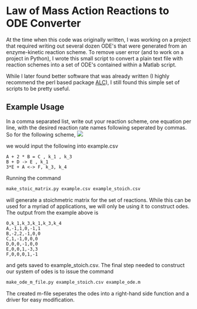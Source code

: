 #  Law of Mass Action Reactions to ODE Converter

At the time when this code was originally written, I was working on a project
that required writing out several dozen ODE's that were generated from an
enzyme-kinetic reaction scheme.  To remove user error (and to work on a project
in Python), I wrote this small script to convert a plain text file with 
reaction schemes into a set of ODE's contained within a Matlab script.

While I later found better software that was already written (I highly recommend
the perl based package [ALC](https://bmcsystbiol.biomedcentral.com/articles/10.1186/1752-0509-2-91)),
I still found this simple set of scripts to be pretty useful.

## Example Usage

In a comma separated list, write out your reaction scheme, one equation per line, with
the desired reaction rate names following seperated by commas.  So for the following
scheme,
<img src="https://latex.codecogs.com/gif.latex?%5Cdpi%7B200%7D%20%5Cbegin%7Bmatrix%7D%20A%20&plus;%202B%20%5Cunderset%7Bk_2%7D%7B%5Cstackrel%7Bk_1%7D%7B%5Crightleftharpoons%7D%7D%20C%20%5C%5C%20B%20&plus;%20D%20%5Cstackrel%7Bk_1%7D%7B%5Crightarrow%7D%20E%20%5C%5C%203E%20&plus;%20A%20%5Cunderset%7Bk_4%7D%7B%5Cstackrel%7Bk_3%7D%7B%5Crightleftharpoons%7D%7D%20F%20%5Cend%7Bmatrix%7D" /> 

we would input the following into example.csv
```
A + 2 * B = C , k_1 , k_3
B + D -> E , k_1
3*E + A <-> F, k_3, k_4
```

Running the command
```bash
make_stoic_matrix.py example.csv example_stoich.csv
```
will generate a stoichmetric matrix for the set of reactions.  While this can be used
for a myriad of applications, we will only be using it to construct odes.  The output
from the example above is
```
0,k_1,k_3,k_1,k_3,k_4
A,-1,1,0,-1,1
B,-2,2,-1,0,0
C,1,-1,0,0,0
D,0,0,-1,0,0
E,0,0,1,-3,3
F,0,0,0,1,-1
```
and gets saved to example_stoich.csv.  The final step needed to construct our system
of odes is to issue the command
```bash
make_ode_m_file.py example_stoich.csv example_ode.m
```

The created m-file seperates the odes into a right-hand side function and a driver for
easy modification.
